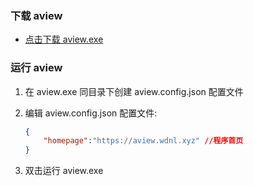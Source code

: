 ### 下载 aview

  + [点击下载 aview.exe](https://wdnl.oss-cn-shanghai.aliyuncs.com/aview/aview.exe)

### 运行 aview

1) 在 aview.exe 同目录下创建 aview.config.json 配置文件

2) 编辑 aview.config.json 配置文件:

	``` json
	{
		"homepage":"https://aview.wdnl.xyz" //程序首页
	}
	```

3) 双击运行 aview.exe 